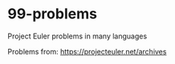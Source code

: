 # 99-problems
Project Euler problems in many languages

Problems from:  https://projecteuler.net/archives
